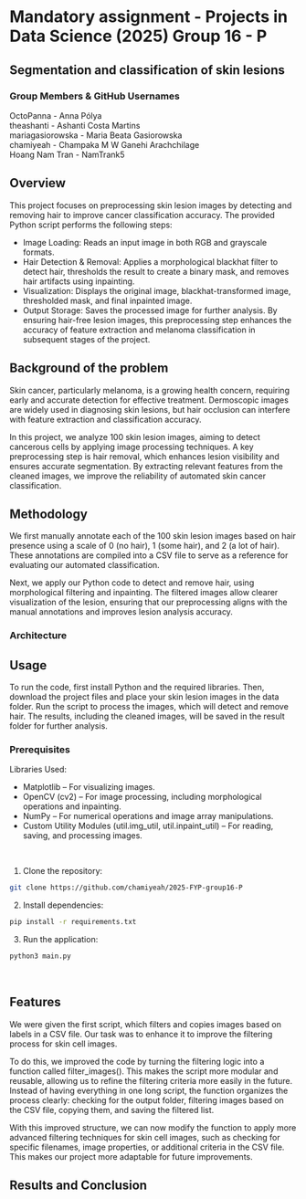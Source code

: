 # Mandatory assignment - Projects in Data Science (2025) Group 16 - P

## Segmentation and classification of skin lesions


### Group  Members & GitHub Usernames
OctoPanna - Anna Pólya <br>
theashanti - Ashanti Costa Martins <br>
mariagasiorowska - Maria Beata Gasiorowska <br>
chamiyeah - Champaka M W Ganehi Arachchilage <br>
Hoang Nam Tran - NamTrank5 <br>

## Overview
This project focuses on preprocessing skin lesion images by detecting and removing hair to improve cancer classification accuracy. The provided Python script performs the following steps:
- Image Loading: Reads an input image in both RGB and grayscale formats.
- Hair Detection & Removal: Applies a morphological blackhat filter to detect hair, thresholds the result to create a binary mask, and removes hair artifacts using inpainting.
- Visualization: Displays the original image, blackhat-transformed image, thresholded mask, and final inpainted image.
- Output Storage: Saves the processed image for further analysis.
By ensuring hair-free lesion images, this preprocessing step enhances the accuracy of feature extraction and melanoma classification in subsequent stages of the project.

## Background of the problem <br>
Skin cancer, particularly melanoma, is a growing health concern, requiring early and accurate detection for effective treatment. Dermoscopic images are widely used in diagnosing skin lesions, but hair occlusion can interfere with feature extraction and classification accuracy.

In this project, we analyze 100 skin lesion images, aiming to detect cancerous cells by applying image processing techniques. A key preprocessing step is hair removal, which enhances lesion visibility and ensures accurate segmentation. By extracting relevant features from the cleaned images, we improve the reliability of automated skin cancer classification.

## Methodology 
We first manually annotate each of the 100 skin lesion images based on hair presence using a scale of 0 (no hair), 1 (some hair), and 2 (a lot of hair). These annotations are compiled into a CSV file to serve as a reference for evaluating our automated classification.

Next, we apply our Python code to detect and remove hair, using morphological filtering and inpainting. The filtered images allow clearer visualization of the lesion, ensuring that our preprocessing aligns with the manual annotations and improves lesion analysis accuracy.
### Architecture <br>

## Usage
To run the code, first install Python and the required libraries. Then, download the project files and place your skin lesion images in the data folder. Run the script to process the images, which will detect and remove hair. The results, including the cleaned images, will be saved in the result folder for further analysis.

### Prerequisites <br>
Libraries Used: <br>
* Matplotlib – For visualizing images.
* OpenCV (cv2) – For image processing, including morphological operations and inpainting.
* NumPy – For numerical operations and image array manipulations.
* Custom Utility Modules (util.img_util, util.inpaint_util) – For reading, saving, and processing images. <br> 
<br>


  1. Clone the repository:
```bash
git clone https://github.com/chamiyeah/2025-FYP-group16-P
```

  2. Install dependencies:
   ```bash
pip install -r requirements.txt
  ```

  3. Run the application:
  ```bash
python3 main.py
```
<br>


## Features
We were given the first script, which filters and copies images based on labels in a CSV file. Our task was to enhance it to improve the filtering process for skin cell images.

To do this, we improved the code by turning the filtering logic into a function called filter_images(). This makes the script more modular and reusable, allowing us to refine the filtering criteria more easily in the future. Instead of having everything in one long script, the function organizes the process clearly: checking for the output folder, filtering images based on the CSV file, copying them, and saving the filtered list.

With this improved structure, we can now modify the function to apply more advanced filtering techniques for skin cell images, such as checking for specific filenames, image properties, or additional criteria in the CSV file. This makes our project more adaptable for future improvements.

## Results and Conclusion







